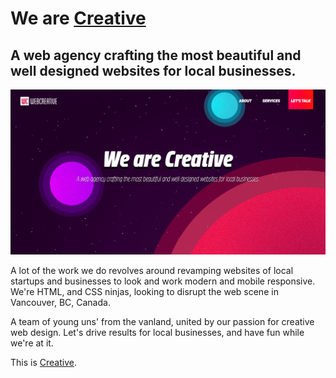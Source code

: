 # We are <a href="http://www.webcreative.co">Creative</a>
## A web agency crafting the most beautiful and well designed websites for local businesses.

<a href="http://www.webcreative.co"><img src="media/screenshot.png"></a>

A lot of the work we do revolves around revamping websites of local startups and businesses to look and work modern and mobile responsive. We're HTML, and CSS ninjas, looking to disrupt the web scene in Vancouver, BC, Canada.

A team of young uns' from the vanland, united by our passion for creative web design. Let's drive results for local businesses, and have fun while we're at it.

This is <a href="http://www.webcreative.co">Creative</a>.
